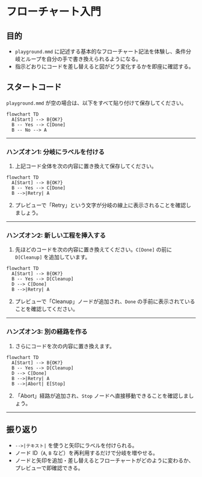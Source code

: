 # フローチャート入門

## 目的
- `playground.mmd` に記述する基本的なフローチャート記法を体験し、条件分岐とループを自分の手で書き換えられるようになる。
- 指示どおりにコードを差し替えると図がどう変化するかを即座に確認する。

## スタートコード
`playground.mmd` が空の場合は、以下をすべて貼り付けて保存してください。

```mermaid
flowchart TD
  A[Start] --> B{OK?}
  B -- Yes --> C[Done]
  B -- No --> A
```

---

### ハンズオン1: 分岐にラベルを付ける
1. 上記コード全体を次の内容に置き換えて保存してください。

```mermaid
flowchart TD
  A[Start] --> B{OK?}
  B -- Yes --> C[Done]
  B -->|Retry| A
```

2. プレビューで「Retry」という文字が分岐の線上に表示されることを確認しましょう。

---

### ハンズオン2: 新しい工程を挿入する
1. 先ほどのコードを次の内容に置き換えてください。`C[Done]` の前に `D[Cleanup]` を追加しています。

```mermaid
flowchart TD
  A[Start] --> B{OK?}
  B -- Yes --> D[Cleanup]
  D --> C[Done]
  B -->|Retry| A
```

2. プレビューで「Cleanup」ノードが追加され、`Done` の手前に表示されていることを確認してください。

---

### ハンズオン3: 別の経路を作る
1. さらにコードを次の内容に置き換えます。

```mermaid
flowchart TD
  A[Start] --> B{OK?}
  B -- Yes --> D[Cleanup]
  D --> C[Done]
  B -->|Retry| A
  B -->|Abort| E[Stop]
```

2. 「Abort」経路が追加され、`Stop` ノードへ直接移動できることを確認しましょう。

---

## 振り返り
- `-->|テキスト|` を使うと矢印にラベルを付けられる。
- ノード ID（`A`, `B` など）を再利用するだけで分岐を増やせる。
- ノードと矢印を追加・差し替えるとフローチャートがどのように変わるか、プレビューで即確認できる。
